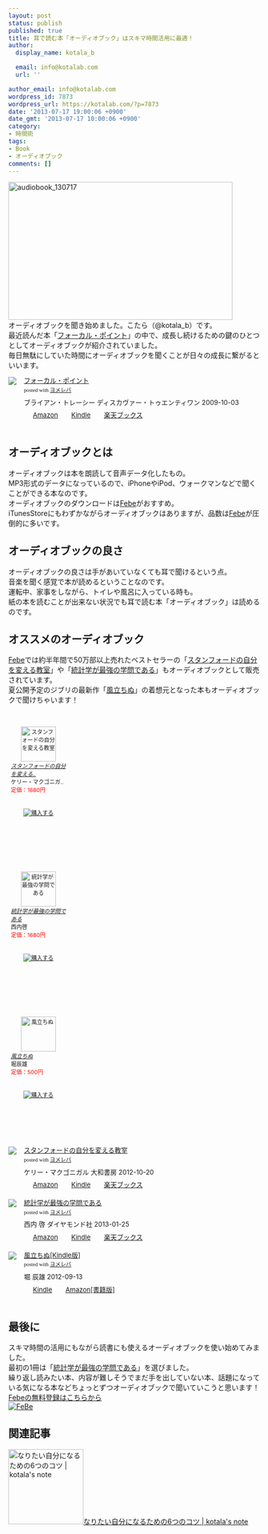 ```yaml
---
layout: post
status: publish
published: true
title: 耳で読む本「オーディオブック」はスキマ時間活用に最適！
author:
  display_name: kotala_b

  email: info@kotalab.com
  url: ''

author_email: info@kotalab.com
wordpress_id: 7873
wordpress_url: https://kotalab.com/?p=7873
date: '2013-07-17 19:00:06 +0900'
date_gmt: '2013-07-17 10:00:06 +0900'
category:
- 時間術
tags:
- Book
- オーディオブック
comments: []
---
```

<p><img src="https://kotalab.com/wp-content/uploads/audiobook_130717-448x276.jpg" alt="audiobook_130717" width="448" height="276" class="alignnone size-large wp-image-7875" /><br />
オーディオブックを聞き始めました。こたら（@kotala_b）です。<br />
最近読んだ本「<a href="http://c.af.moshimo.com/af/c/click?a_id=374940&p_id=170&pc_id=185&pl_id=4062&s_v=b5Rz2P0601xu&url=http%3A%2F%2Fwww.amazon.co.jp%2Fexec%2Fobidos%2FASIN%2F4887597460%2Fref%3Dnosim" rel="nofollow" name="booklink" target="_blank">フォーカル・ポイント</a>」の中で、成長し続けるための鍵のひとつとしてオーディオブックが紹介されていました。<br />
毎日無駄にしていた時間にオーディオブックを聞くことが日々の成長に繋がるといいます。</p>
<div class="booklink-box" style="text-align:left;padding-bottom:20px;font-size:small;/zoom: 1;overflow: hidden;">
<div class="booklink-image" style="float:left;margin:0 15px 10px 0;"><a href="http://c.af.moshimo.com/af/c/click?a_id=374940&p_id=170&pc_id=185&pl_id=4062&s_v=b5Rz2P0601xu&url=http%3A%2F%2Fwww.amazon.co.jp%2Fexec%2Fobidos%2FASIN%2F4887597460%2Fref%3Dnosim" name="booklink" rel="nofollow" target="_blank"><img src="http://ecx.images-amazon.com/images/I/418J55UaMQL._SL160_.jpg" style="border: none;" /></a></div>
<div class="booklink-info" style="line-height:120%;/zoom: 1;overflow: hidden;">
<div class="booklink-name" style="margin-bottom:10px;line-height:120%"><a href="http://c.af.moshimo.com/af/c/click?a_id=374940&p_id=170&pc_id=185&pl_id=4062&s_v=b5Rz2P0601xu&url=http%3A%2F%2Fwww.amazon.co.jp%2Fexec%2Fobidos%2FASIN%2F4887597460%2Fref%3Dnosim" rel="nofollow" name="booklink" target="_blank">フォーカル・ポイント</a>
<div class="booklink-powered-date" style="font-size:8pt;margin-top:5px;font-family:verdana;line-height:120%">posted with <a href="http://yomereba.com" target="_blank">ヨメレバ</a></div>
</div>
<div class="booklink-detail" style="margin-bottom:5px;">ブライアン・トレーシー ディスカヴァー・トゥエンティワン 2009-10-03    </div>
<div class="booklink-link2" style="margin-top:10px;">
<div class="shoplinkamazon" style="display:inline;margin-right:5px;background: url('http://img.yomereba.com/tam_y.gif') 0 0 no-repeat;padding: 2px 0 2px 18px;white-space: nowrap;"><a href="http://c.af.moshimo.com/af/c/click?a_id=374940&p_id=170&pc_id=185&pl_id=4062&s_v=b5Rz2P0601xu&url=http%3A%2F%2Fwww.amazon.co.jp%2Fexec%2Fobidos%2FASIN%2F4887597460%2Fref%3Dnosim" rel="nofollow" target="_blank" title="アマゾン" >Amazon</a></div>
<div class="shoplinkkindle" style="display:inline;margin-right:5px;background: url('http://img.yomereba.com/tam_y.gif') 0 0 no-repeat;padding: 2px 0 2px 18px;white-space: nowrap;"><a href="http://c.af.moshimo.com/af/c/click?a_id=374940&p_id=170&pc_id=185&pl_id=4062&s_v=b5Rz2P0601xu&url=http%3A%2F%2Fwww.amazon.co.jp%2Fgp%2Fsearch%3Fkeywords%3D%2583t%2583H%2581%255B%2583J%2583%258B%2581E%2583%257C%2583C%2583%2593%2583g%26__mk_ja_JP%3D%2583J%2583%255E%2583J%2583i%26url%3Dnode%253D2275256051" rel="nofollow" target="_blank" >Kindle</a></div>
<div class="shoplinkrakuten" style="display:inline;margin-right:5px;background: url('http://img.yomereba.com/tam_y.gif') 0 -50px no-repeat;padding: 2px 0 2px 18px;white-space: nowrap;"><a href="http://c.af.moshimo.com/af/c/click?a_id=374941&p_id=56&pc_id=56&pl_id=637&s_v=b5Rz2P0601xu&url=http%3A%2F%2Fbooks.rakuten.co.jp%2Frb%2F6198900%2F" rel="nofollow" target="_blank" title="楽天ブックス" >楽天ブックス</a></div>
</div>
</div>
<div class="booklink-footer" style="clear: left"></div>
</div>
<p><!--more--></p>
<h2>オーディオブックとは</h2>
<p>オーディオブックは本を朗読して音声データ化したもの。<br />
MP3形式のデータになっているので、iPhoneやiPod、ウォークマンなどで聞くことができる本なのです。<br />
オーディオブックのダウンロードは<a href="http://www.febe.jp/affiliate/landing/IYVAYY3FfObzJBIZ-1/top" target="_blank">Febe</a>がおすすめ。<br />
iTunesStoreにもわずかながらオーディオブックはありますが、品数は<a href="http://www.febe.jp/affiliate/landing/IYVAYY3FfObzJBIZ-1/top" target="_blank">Febe</a>が圧倒的に多いです。</p>
<h2>オーディオブックの良さ</h2>
<p>オーディオブックの良さは手があいていなくても耳で聞けるという点。<br />
音楽を聞く感覚で本が読めるということなのです。<br />
運転中、家事をしながら、トイレや風呂に入っている時も。<br />
紙の本を読むことが出来ない状況でも耳で読む本「オーディオブック」は読めるのです。</p>
<h2>オススメのオーディオブック</h2>
<p><a href="http://www.febe.jp/affiliate/landing/IYVAYY3FfObzJBIZ-1/top" target="_blank">Febe</a>では約半年間で50万部以上売れたベストセラーの「<a href="http://c.af.moshimo.com/af/c/click?a_id=374940&p_id=170&pc_id=185&pl_id=4062&s_v=b5Rz2P0601xu&url=http%3A%2F%2Fwww.amazon.co.jp%2Fexec%2Fobidos%2FASIN%2F4479793631%2Fref%3Dnosim" rel="nofollow" name="booklink" target="_blank">スタンフォードの自分を変える教室</a>」や「<a href="http://c.af.moshimo.com/af/c/click?a_id=374940&p_id=170&pc_id=185&pl_id=4062&s_v=b5Rz2P0601xu&url=http%3A%2F%2Fwww.amazon.co.jp%2Fexec%2Fobidos%2FASIN%2F4478022216%2Fref%3Dnosim" rel="nofollow" name="booklink" target="_blank">統計学が最強の学問である</a>」もオーディオブックとして販売されています。<br />
夏公開予定のジブリの最新作「<a href="http://kazetachinu.jp" target="_blank">風立ちぬ</a>」の着想元となった本もオーディオブックで聞けちゃいます！</p>
<div style="text-align:center; width:120px; height:260px; font-size:11px; background:url(http://www.febe.jp/images/affiliate/audiobooks.jpg) no-repeat; padding: 30px 0px 0px 0px;"><a href="http://www.febe.jp/affiliate/landing/IYVAYY3FfObzJBIZ-1/product/149604"><img src="http://www.febe.jp/book_img/149604.jpg" width="70px" alt="スタンフォードの自分を変える教室" style="border:0px;" /></a>
<ul style="list-style:none; text-align:left; margin:0px; padding: 0px;">
<li>
<h6 style="margin: 0px 2px 0px 5px; font-size:11px;"><a href="http://www.febe.jp/affiliate/landing/IYVAYY3FfObzJBIZ-1/product/149604">スタンフォードの自分を変える..</a></h6>
</li>
<li style="margin: 0px 2px 0px 5px;">ケリー・マクゴニガ..</li>
<li style="margin: 0px 2px 30px 5px; color:#FF0000;">定価：1680円</li>
<li style="text-align:center;"><a href="http://www.febe.jp/affiliate/landing/IYVAYY3FfObzJBIZ-1/product/149604"><img src="http://www.febe.jp/images/affiliate/febe_buy_btn.jpg" alt="購入する" style="border:0px;" /></a></li>
</ul>
</div>
<div style="text-align:center; width:120px; height:260px; font-size:11px; background:url(http://www.febe.jp/images/affiliate/audiobooks.jpg) no-repeat; padding: 30px 0px 0px 0px;"><a href="http://www.febe.jp/affiliate/landing/IYVAYY3FfObzJBIZ-1/product/151506"><img src="http://www.febe.jp/book_img/151506.jpg" width="70px" alt="統計学が最強の学問である" style="border:0px;" /></a>
<ul style="list-style:none; text-align:left; margin:0px; padding: 0px;">
<li>
<h6 style="margin: 0px 2px 0px 5px; font-size:11px;"><a href="http://www.febe.jp/affiliate/landing/IYVAYY3FfObzJBIZ-1/product/151506">統計学が最強の学問である</a></h6>
</li>
<li style="margin: 0px 2px 0px 5px;">西内啓</li>
<li style="margin: 0px 2px 30px 5px; color:#FF0000;">定価：1680円</li>
<li style="text-align:center;"><a href="http://www.febe.jp/affiliate/landing/IYVAYY3FfObzJBIZ-1/product/151506"><img src="http://www.febe.jp/images/affiliate/febe_buy_btn.jpg" alt="購入する" style="border:0px;" /></a></li>
</ul>
</div>
<div style="text-align:center; width:120px; height:260px; font-size:11px; background:url(http://www.febe.jp/images/affiliate/audiobooks.jpg) no-repeat; padding: 30px 0px 0px 0px;"><a href="http://www.febe.jp/affiliate/landing/IYVAYY3FfObzJBIZ-1/product/149957"><img src="http://www.febe.jp/book_img/149957.jpg" width="70px" alt="風立ちぬ" style="border:0px;" /></a>
<ul style="list-style:none; text-align:left; margin:0px; padding: 0px;">
<li>
<h6 style="margin: 0px 2px 0px 5px; font-size:11px;"><a href="http://www.febe.jp/affiliate/landing/IYVAYY3FfObzJBIZ-1/product/149957">風立ちぬ</a></h6>
</li>
<li style="margin: 0px 2px 0px 5px;">堀辰雄</li>
<li style="margin: 0px 2px 30px 5px; color:#FF0000;">定価：500円</li>
<li style="text-align:center;"><a href="http://www.febe.jp/affiliate/landing/IYVAYY3FfObzJBIZ-1/product/149957"><img src="http://www.febe.jp/images/affiliate/febe_buy_btn.jpg" alt="購入する" style="border:0px;" /></a></li>
</ul>
</div>
<div class="booklink-box" style="text-align:left;padding-bottom:20px;font-size:small;/zoom: 1;overflow: hidden;">
<div class="booklink-image" style="float:left;margin:0 15px 10px 0;"><a href="http://c.af.moshimo.com/af/c/click?a_id=374940&p_id=170&pc_id=185&pl_id=4062&s_v=b5Rz2P0601xu&url=http%3A%2F%2Fwww.amazon.co.jp%2Fexec%2Fobidos%2FASIN%2F4479793631%2Fref%3Dnosim" name="booklink" rel="nofollow" target="_blank"><img src="http://ecx.images-amazon.com/images/I/41fOesLivPL._SL160_.jpg" style="border: none;" /></a></div>
<div class="booklink-info" style="line-height:120%;/zoom: 1;overflow: hidden;">
<div class="booklink-name" style="margin-bottom:10px;line-height:120%"><a href="http://c.af.moshimo.com/af/c/click?a_id=374940&p_id=170&pc_id=185&pl_id=4062&s_v=b5Rz2P0601xu&url=http%3A%2F%2Fwww.amazon.co.jp%2Fexec%2Fobidos%2FASIN%2F4479793631%2Fref%3Dnosim" rel="nofollow" name="booklink" target="_blank">スタンフォードの自分を変える教室</a>
<div class="booklink-powered-date" style="font-size:8pt;margin-top:5px;font-family:verdana;line-height:120%">posted with <a href="http://yomereba.com" target="_blank">ヨメレバ</a></div>
</div>
<div class="booklink-detail" style="margin-bottom:5px;">ケリー・マクゴニガル 大和書房 2012-10-20    </div>
<div class="booklink-link2" style="margin-top:10px;">
<div class="shoplinkamazon" style="display:inline;margin-right:5px;background: url('http://img.yomereba.com/tam_y.gif') 0 0 no-repeat;padding: 2px 0 2px 18px;white-space: nowrap;"><a href="http://c.af.moshimo.com/af/c/click?a_id=374940&p_id=170&pc_id=185&pl_id=4062&s_v=b5Rz2P0601xu&url=http%3A%2F%2Fwww.amazon.co.jp%2Fexec%2Fobidos%2FASIN%2F4479793631%2Fref%3Dnosim" rel="nofollow" target="_blank" title="アマゾン" >Amazon</a></div>
<div class="shoplinkkindle" style="display:inline;margin-right:5px;background: url('http://img.yomereba.com/tam_y.gif') 0 0 no-repeat;padding: 2px 0 2px 18px;white-space: nowrap;"><a href="http://c.af.moshimo.com/af/c/click?a_id=374940&p_id=170&pc_id=185&pl_id=4062&s_v=b5Rz2P0601xu&url=http%3A%2F%2Fwww.amazon.co.jp%2Fexec%2Fobidos%2FASIN%2FB00CHWLZ5S%2F" rel="nofollow" target="_blank" >Kindle</a></div>
<div class="shoplinkrakuten" style="display:inline;margin-right:5px;background: url('http://img.yomereba.com/tam_y.gif') 0 -50px no-repeat;padding: 2px 0 2px 18px;white-space: nowrap;"><a href="http://c.af.moshimo.com/af/c/click?a_id=374941&p_id=56&pc_id=56&pl_id=637&s_v=b5Rz2P0601xu&url=http%3A%2F%2Fbooks.rakuten.co.jp%2Frb%2F12056267%2F" rel="nofollow" target="_blank" title="楽天ブックス" >楽天ブックス</a></div>
</div>
</div>
<div class="booklink-footer" style="clear: left"></div>
</div>
<div class="booklink-box" style="text-align:left;padding-bottom:20px;font-size:small;/zoom: 1;overflow: hidden;">
<div class="booklink-image" style="float:left;margin:0 15px 10px 0;"><a href="http://c.af.moshimo.com/af/c/click?a_id=374940&p_id=170&pc_id=185&pl_id=4062&s_v=b5Rz2P0601xu&url=http%3A%2F%2Fwww.amazon.co.jp%2Fexec%2Fobidos%2FASIN%2F4478022216%2Fref%3Dnosim" name="booklink" rel="nofollow" target="_blank"><img src="http://ecx.images-amazon.com/images/I/41-4aLbrvpL._SL160_.jpg" style="border: none;" /></a></div>
<div class="booklink-info" style="line-height:120%;/zoom: 1;overflow: hidden;">
<div class="booklink-name" style="margin-bottom:10px;line-height:120%"><a href="http://c.af.moshimo.com/af/c/click?a_id=374940&p_id=170&pc_id=185&pl_id=4062&s_v=b5Rz2P0601xu&url=http%3A%2F%2Fwww.amazon.co.jp%2Fexec%2Fobidos%2FASIN%2F4478022216%2Fref%3Dnosim" rel="nofollow" name="booklink" target="_blank">統計学が最強の学問である</a>
<div class="booklink-powered-date" style="font-size:8pt;margin-top:5px;font-family:verdana;line-height:120%">posted with <a href="http://yomereba.com" target="_blank">ヨメレバ</a></div>
</div>
<div class="booklink-detail" style="margin-bottom:5px;">西内 啓 ダイヤモンド社 2013-01-25    </div>
<div class="booklink-link2" style="margin-top:10px;">
<div class="shoplinkamazon" style="display:inline;margin-right:5px;background: url('http://img.yomereba.com/tam_y.gif') 0 0 no-repeat;padding: 2px 0 2px 18px;white-space: nowrap;"><a href="http://c.af.moshimo.com/af/c/click?a_id=374940&p_id=170&pc_id=185&pl_id=4062&s_v=b5Rz2P0601xu&url=http%3A%2F%2Fwww.amazon.co.jp%2Fexec%2Fobidos%2FASIN%2F4478022216%2Fref%3Dnosim" rel="nofollow" target="_blank" title="アマゾン" >Amazon</a></div>
<div class="shoplinkkindle" style="display:inline;margin-right:5px;background: url('http://img.yomereba.com/tam_y.gif') 0 0 no-repeat;padding: 2px 0 2px 18px;white-space: nowrap;"><a href="http://c.af.moshimo.com/af/c/click?a_id=374940&p_id=170&pc_id=185&pl_id=4062&s_v=b5Rz2P0601xu&url=http%3A%2F%2Fwww.amazon.co.jp%2Fexec%2Fobidos%2FASIN%2FB00B42SXH0%2F" rel="nofollow" target="_blank" >Kindle</a></div>
<div class="shoplinkrakuten" style="display:inline;margin-right:5px;background: url('http://img.yomereba.com/tam_y.gif') 0 -50px no-repeat;padding: 2px 0 2px 18px;white-space: nowrap;"><a href="http://c.af.moshimo.com/af/c/click?a_id=374941&p_id=56&pc_id=56&pl_id=637&s_v=b5Rz2P0601xu&url=http%3A%2F%2Fbooks.rakuten.co.jp%2Frb%2F12142166%2F" rel="nofollow" target="_blank" title="楽天ブックス" >楽天ブックス</a></div>
</div>
</div>
<div class="booklink-footer" style="clear: left"></div>
</div>
<div class="booklink-box" style="text-align:left;padding-bottom:20px;font-size:small;/zoom: 1;overflow: hidden;">
<div class="booklink-image" style="float:left;margin:0 15px 10px 0;"><a href="http://c.af.moshimo.com/af/c/click?a_id=374940&p_id=170&pc_id=185&pl_id=4062&s_v=b5Rz2P0601xu&url=http%3A%2F%2Fwww.amazon.co.jp%2Fexec%2Fobidos%2FASIN%2FB009AKHZGS%2Fref%3Dnosim" name="booklink" rel="nofollow" target="_blank"><img src="http://ecx.images-amazon.com/images/I/41U3xcsFIBL._SL160_.jpg" style="border: none;" /></a></div>
<div class="booklink-info" style="line-height:120%;/zoom: 1;overflow: hidden;">
<div class="booklink-name" style="margin-bottom:10px;line-height:120%"><a href="http://c.af.moshimo.com/af/c/click?a_id=374940&p_id=170&pc_id=185&pl_id=4062&s_v=b5Rz2P0601xu&url=http%3A%2F%2Fwww.amazon.co.jp%2Fexec%2Fobidos%2FASIN%2FB009AKHZGS%2Fref%3Dnosim" rel="nofollow" name="booklink" target="_blank">風立ちぬ[Kindle版]</a>
<div class="booklink-powered-date" style="font-size:8pt;margin-top:5px;font-family:verdana;line-height:120%">posted with <a href="http://yomereba.com" target="_blank">ヨメレバ</a></div>
</div>
<div class="booklink-detail" style="margin-bottom:5px;">堀 辰雄  2012-09-13    </div>
<div class="booklink-link2" style="margin-top:10px;">
<div class="shoplinkkindle" style="display:inline;margin-right:5px;background: url('http://img.yomereba.com/tam_y.gif') 0 0 no-repeat;padding: 2px 0 2px 18px;white-space: nowrap;"><a href="http://c.af.moshimo.com/af/c/click?a_id=374940&p_id=170&pc_id=185&pl_id=4062&s_v=b5Rz2P0601xu&url=http%3A%2F%2Fwww.amazon.co.jp%2Fexec%2Fobidos%2FASIN%2FB00C8T205Y%2F" rel="nofollow" target="_blank" >Kindle</a></div>
<div class="shoplinkamazon" style="display:inline;margin-right:5px;background: url('http://img.yomereba.com/tam_y.gif') 0 0 no-repeat;padding: 2px 0 2px 18px;white-space: nowrap;"><a href="http://c.af.moshimo.com/af/c/click?a_id=374940&p_id=170&pc_id=185&pl_id=4062&s_v=b5Rz2P0601xu&url=http%3A%2F%2Fwww.amazon.co.jp%2Fexec%2Fobidos%2FASIN%2F4821152819%2F" rel="nofollow" target="_blank" title="アマゾン" >Amazon[書籍版]</a></div>
</div>
</div>
<div class="booklink-footer" style="clear: left"></div>
</div>
<h2>最後に</h2>
<p>スキマ時間の活用にもながら読書にも使えるオーディオブックを使い始めてみました。<br />
最初の1冊は「<a href="http://www.febe.jp/affiliate/landing/IYVAYY3FfObzJBIZ-1/product/151506">統計学が最強の学問である</a>」を選びました。<br />
繰り返し読みたい本、内容が難しそうでまだ手を出していない本、話題になっている気になる本などちょっとずつオーディオブックで聞いていこうと思います！<br />
<a href="http://www.febe.jp/affiliate/landing/IYVAYY3FfObzJBIZ-1/top" target="_blank">Febeの無料登録はこちらから</a><br />
<a href="http://www.febe.jp/affiliate/landing/IYVAYY3FfObzJBIZ-1/top"><img src="http://www.febe.jp/images/affiliate/bana1.jpg" alt="FeBe" style="border:0px;"></a></p>
<h2 class="rele">関連記事</h2>
<p><a href="https://kotalab.com/i-want-to-be-6things" target="_blank"><img  class="alignleft" src="https://kotalab.com/wp-content/uploads/slooProImg_20130208152334.jpg" alt="なりたい自分になるための6つのコツ | kotala's note" width="150" /></a><a href="https://kotalab.com/i-want-to-be-6things" target="_blank">なりたい自分になるための6つのコツ | kotala's note</a><br style="clear:both;" /></p>
